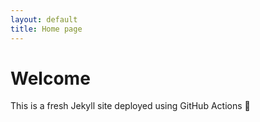 ```yaml
---
layout: default
title: Home page
---
```


# Welcome

This is a fresh Jekyll site deployed using GitHub Actions 🚀
